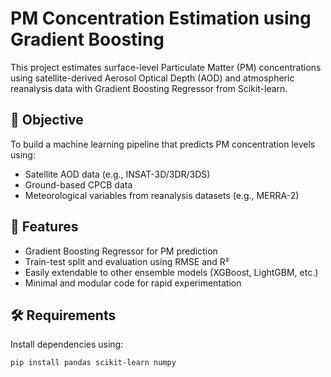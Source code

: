 # PM Concentration Estimation using Gradient Boosting

This project estimates surface-level Particulate Matter (PM) concentrations using satellite-derived Aerosol Optical Depth (AOD) and atmospheric reanalysis data with Gradient Boosting Regressor from Scikit-learn.

## 📌 Objective

To build a machine learning pipeline that predicts PM concentration levels using:
- Satellite AOD data (e.g., INSAT-3D/3DR/3DS)
- Ground-based CPCB data
- Meteorological variables from reanalysis datasets (e.g., MERRA-2)

## 🚀 Features

- Gradient Boosting Regressor for PM prediction  
- Train-test split and evaluation using RMSE and R²  
- Easily extendable to other ensemble models (XGBoost, LightGBM, etc.)  
- Minimal and modular code for rapid experimentation  

## 🛠️ Requirements

Install dependencies using:

```bash
pip install pandas scikit-learn numpy

